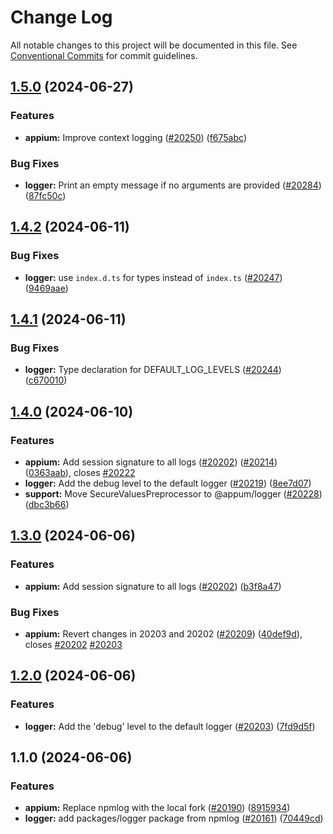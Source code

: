 # Change Log

All notable changes to this project will be documented in this file.
See [Conventional Commits](https://conventionalcommits.org) for commit guidelines.

## [1.5.0](https://github.com/appium/appium/compare/@appium/logger@1.4.2...@appium/logger@1.5.0) (2024-06-27)


### Features

* **appium:** Improve context logging ([#20250](https://github.com/appium/appium/issues/20250)) ([f675abc](https://github.com/appium/appium/commit/f675abc27b3e6beac2431cc71afb5fc2c2f70534))


### Bug Fixes

* **logger:** Print an empty message if no arguments are provided ([#20284](https://github.com/appium/appium/issues/20284)) ([87fc50c](https://github.com/appium/appium/commit/87fc50c2aff523492a353f20fa9dc7e759be06b3))



## [1.4.2](https://github.com/appium/appium/compare/@appium/logger@1.4.1...@appium/logger@1.4.2) (2024-06-11)


### Bug Fixes

* **logger:** use `index.d.ts` for types instead of `index.ts` ([#20247](https://github.com/appium/appium/issues/20247)) ([9469aae](https://github.com/appium/appium/commit/9469aaef0e31d27b4814bc14763b0abeb6e11bf7))



## [1.4.1](https://github.com/appium/appium/compare/@appium/logger@1.4.0...@appium/logger@1.4.1) (2024-06-11)


### Bug Fixes

* **logger:** Type declaration for DEFAULT_LOG_LEVELS ([#20244](https://github.com/appium/appium/issues/20244)) ([c670010](https://github.com/appium/appium/commit/c670010ec7ea1c2730839e86b308837a83fc026e))



## [1.4.0](https://github.com/appium/appium/compare/@appium/logger@1.3.0...@appium/logger@1.4.0) (2024-06-10)


### Features

* **appium:** Add session signature to all logs ([#20202](https://github.com/appium/appium/issues/20202)) ([#20214](https://github.com/appium/appium/issues/20214)) ([0363aab](https://github.com/appium/appium/commit/0363aab8ba4fe0ec49845db2f493001aa873578b)), closes [#20222](https://github.com/appium/appium/issues/20222)
* **logger:** Add the debug level to the default logger ([#20219](https://github.com/appium/appium/issues/20219)) ([8ee7d07](https://github.com/appium/appium/commit/8ee7d07af4e2375d2eb7c23badaaac34685bc59c))
* **support:** Move SecureValuesPreprocessor to @appum/logger ([#20228](https://github.com/appium/appium/issues/20228)) ([dbc3b66](https://github.com/appium/appium/commit/dbc3b668a0a7a815d23f1cae4207d435fc09034d))



## [1.3.0](https://github.com/appium/appium/compare/@appium/logger@1.2.0...@appium/logger@1.3.0) (2024-06-06)


### Features

* **appium:** Add session signature to all logs ([#20202](https://github.com/appium/appium/issues/20202)) ([b3f8a47](https://github.com/appium/appium/commit/b3f8a47c2d3fa029bdb5592d7130c6d1664e53b5))


### Bug Fixes

* **appium:** Revert changes in 20203 and 20202 ([#20209](https://github.com/appium/appium/issues/20209)) ([40def9d](https://github.com/appium/appium/commit/40def9dbdbde64706111900967d66735257b7404)), closes [#20202](https://github.com/appium/appium/issues/20202) [#20203](https://github.com/appium/appium/issues/20203)



## [1.2.0](https://github.com/appium/appium/compare/@appium/logger@1.1.0...@appium/logger@1.2.0) (2024-06-06)


### Features

* **logger:** Add the 'debug' level to the default logger ([#20203](https://github.com/appium/appium/issues/20203)) ([7fd9d5f](https://github.com/appium/appium/commit/7fd9d5f6261b385c234580c2bfee4d576905458b))



## 1.1.0 (2024-06-06)


### Features

* **appium:** Replace npmlog with the local fork ([#20190](https://github.com/appium/appium/issues/20190)) ([8915934](https://github.com/appium/appium/commit/8915934270243bfb46c4d104a098ce1cc481b0ff))
* **logger:** add packages/logger package from npmlog ([#20161](https://github.com/appium/appium/issues/20161)) ([70449cd](https://github.com/appium/appium/commit/70449cd077d7efc3dbc8aa498ee2072cc2dc0f22))
